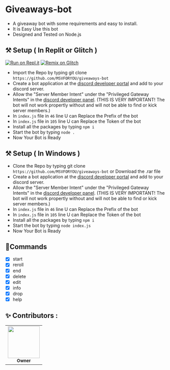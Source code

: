 # Giveaways-bot
- A giveaway bot with some requirements and easy to install.
- It is Easy Use this bot
- Designed and Tested on Node.js 
## ⚒ Setup ( In Replit or Glitch ) 
[![Run on Repl.it](https://repl.it/badge/github/MSVFORYOU/giveaways-bot)](https://repl.it/github/MSVFORYOU/giveaways-bot)
[![Remix on Glitch](https://cdn.glitch.com/2703baf2-b643-4da7-ab91-7ee2a2d00b5b%2Fremix-button.svg)](https://glitch.com/edit/#!/import/github/MSVFORYOU/giveaways-bot)

- Import the Repo by typing git clone `https://github.com/MSVFORYOU/giveaways-bot` 
- Create a bot application at the [discord developer portal](https://discord.com/developers/applications) and add to your discord server.
- Allow the "Server Member Intent" under the "Privileged Gateway Intents" in the [discord developer panel](https://discord.com/developers/applications). (THIS IS VERY IMPORTANT! The bot will not work propertly without and will not be able to find or kick server members.)
- In `index.js` file in `46` line U can Replace the Prefix of the bot
- In `index.js` file in `105` line U can Replace the Token of the bot
- Install all the packages by typing `npm i`
- Start the bot by typing `node .`
- Now Your Bot is Ready

## ⚒ Setup ( In Windows ) 

- Clone the Repo by typing git clone `https://github.com/MSVFORYOU/giveaways-bot` or Download the .rar file
- Create a bot application at the [discord developer portal](https://discord.com/developers/applications) and add to your discord server.
- Allow the "Server Member Intent" under the "Privileged Gateway Intents" in the [discord developer panel](https://discord.com/developers/applications). (THIS IS VERY IMPORTANT! The bot will not work propertly without and will not be able to find or kick server members.)
- In `index.js` file in `46` line U can Replace the Prefix of the bot
- In `index.js` file in `105` line U can Replace the Token of the bot
- Install all the packages by typing `npm i`
- Start the bot by typing `node index.js`
- Now Your Bot is Ready


## 📜Commands

- [x] start
- [x] reroll
- [x] end
- [x] delete
- [x] edit
- [x] info
- [x] drop
- [x] help

## ✨ Contributors :



<table>
  <tr>
     <td align="center"><a href="https://github.com/MSVFORYOU"><img src="https://avatars.githubusercontent.com/u/78690237?v=4" width="100px;" alt=""/><br /><sub><b>Owner</b></sub>
     
  </tr>
  
</table>


